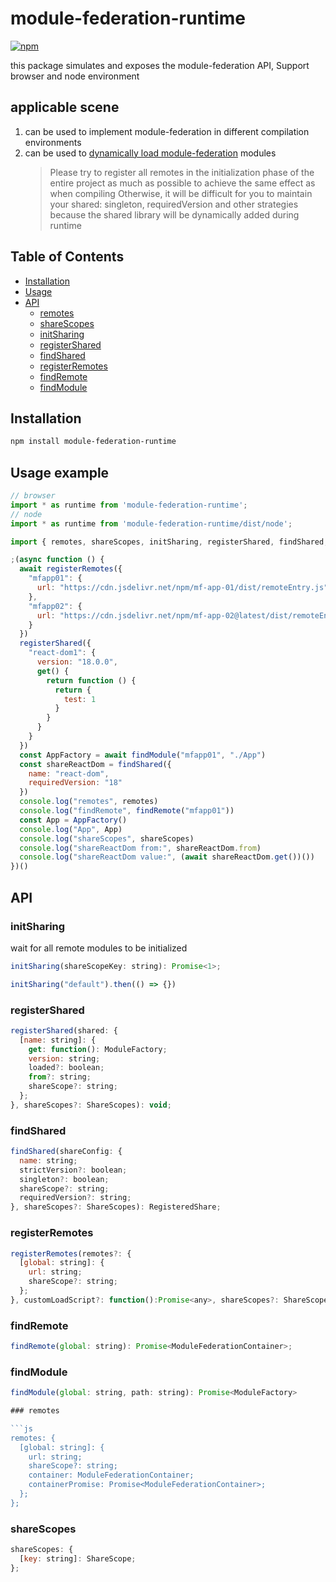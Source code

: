 # module-federation-runtime

[![npm](https://img.shields.io/npm/v/single-react-refresh-plugin.svg)](https://www.npmjs.com/package/module-federation-runtime)

this package simulates and exposes the module-federation API, Support browser and node environment

## applicable scene

1. can be used to implement module-federation in different compilation environments
2. can be used to [dynamically load module-federation](https://h3manth.com/posts/dynamic-remotes-webpack-module-federation/) modules
    > Please try to register all remotes in the initialization phase of the entire project as much as possible to achieve the same effect as when compiling
    > Otherwise, it will be difficult for you to maintain your shared: singleton, requiredVersion and other strategies because the shared library will be dynamically added during runtime

## Table of Contents

- [Installation](#installation)
- [Usage](#usage)
- [API](#api)
  - [remotes](#remotes)
  - [shareScopes](#sharescopes)
  - [initSharing](#initsharing)
  - [registerShared](#registershared)
  - [findShared](#findshared)
  - [registerRemotes](#registerremotes)
  - [findRemote](#findremote)
  - [findModule](#findmodule)

## Installation

```sh
npm install module-federation-runtime
```

## Usage example
```js
// browser
import * as runtime from 'module-federation-runtime';
// node
import * as runtime from 'module-federation-runtime/dist/node';
```

```js
import { remotes, shareScopes, initSharing, registerShared, findShared, registerRemotes, findRemote, findModule } from 'module-federation-runtime';

;(async function () {
  await registerRemotes({
    "mfapp01": {
      url: "https://cdn.jsdelivr.net/npm/mf-app-01/dist/remoteEntry.js"
    },
    "mfapp02": {
      url: "https://cdn.jsdelivr.net/npm/mf-app-02@latest/dist/remoteEntry.js"
    }
  })
  registerShared({
    "react-dom1": {
      version: "18.0.0",
      get() {
        return function () {
          return {
            test: 1
          }
        }
      }
    }
  })
  const AppFactory = await findModule("mfapp01", "./App")
  const shareReactDom = findShared({
    name: "react-dom",
    requiredVersion: "18"
  })
  console.log("remotes", remotes)
  console.log("findRemote", findRemote("mfapp01"))
  const App = AppFactory()
  console.log("App", App)
  console.log("shareScopes", shareScopes)
  console.log("shareReactDom from:", shareReactDom.from)
  console.log("shareReactDom value:", (await shareReactDom.get())())
})()
```

## API

### initSharing

wait for all remote modules to be initialized

```js
initSharing(shareScopeKey: string): Promise<1>;

initSharing("default").then(() => {})
```

### registerShared

```js
registerShared(shared: {
  [name: string]: {
    get: function(): ModuleFactory;
    version: string;
    loaded?: boolean;
    from?: string;
    shareScope?: string;
  };
}, shareScopes?: ShareScopes): void;
```

### findShared

```js
findShared(shareConfig: {
  name: string;
  strictVersion?: boolean;
  singleton?: boolean;
  shareScope?: string;
  requiredVersion?: string;
}, shareScopes?: ShareScopes): RegisteredShare;
```

### registerRemotes

```js
registerRemotes(remotes?: {
  [global: string]: {
    url: string;
    shareScope?: string;
  };
}, customLoadScript?: function():Promise<any>, shareScopes?: ShareScopes): Promise;
```

### findRemote

```js
findRemote(global: string): Promise<ModuleFederationContainer>;
```

### findModule

```js
findModule(global: string, path: string): Promise<ModuleFactory>

### remotes

```js
remotes: {
  [global: string]: {
    url: string;
    shareScope?: string;
    container: ModuleFederationContainer;
    containerPromise: Promise<ModuleFederationContainer>;
  };
};
```

### shareScopes

```js
shareScopes: {
  [key: string]: ShareScope;
};
```

